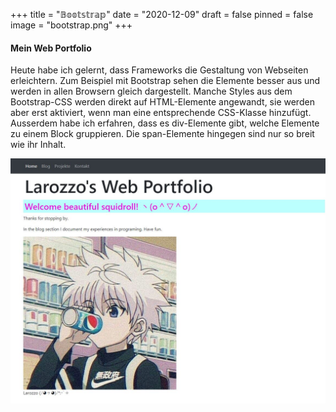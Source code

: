 +++
title = "𝔹𝕠𝕠𝕥𝕤𝕥𝕣𝕒𝕡"
date = "2020-12-09"
draft = false
pinned = false
image = "bootstrap.png"
+++
#### Mein Web Portfolio

Heute habe ich gelernt, dass Frameworks die Gestaltung von Webseiten erleichtern. Zum Beispiel mit Bootstrap sehen die Elemente besser aus und werden in allen Browsern gleich dargestellt. Manche Styles aus dem Bootstrap-CSS werden direkt auf HTML-Elemente angewandt, sie werden aber erst aktiviert, wenn man eine entsprechende CSS-Klasse hinzufügt. Ausserdem habe ich erfahren, dass es div-Elemente gibt, welche Elemente zu einem Block gruppieren. Die span-Elemente hingegen sind nur so breit wie ihr Inhalt.

![](code-makery-teil-6.jpg)